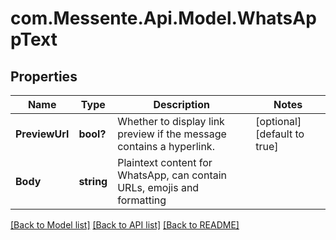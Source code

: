 # com.Messente.Api.Model.WhatsAppText
## Properties

Name | Type | Description | Notes
------------ | ------------- | ------------- | -------------
**PreviewUrl** | **bool?** | Whether to display link preview if the message contains a hyperlink. | [optional] [default to true]
**Body** | **string** | Plaintext content for WhatsApp, can contain URLs, emojis and formatting | 

[[Back to Model list]](../README.md#documentation-for-models) [[Back to API list]](../README.md#documentation-for-api-endpoints) [[Back to README]](../README.md)

